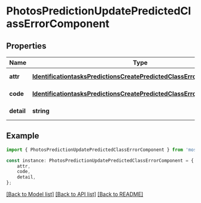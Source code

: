 # PhotosPredictionUpdatePredictedClassErrorComponent


## Properties

Name | Type | Description | Notes
------------ | ------------- | ------------- | -------------
**attr** | [**IdentificationtasksPredictionsCreatePredictedClassErrorComponentAttr**](IdentificationtasksPredictionsCreatePredictedClassErrorComponentAttr.md) |  | [default to undefined]
**code** | [**IdentificationtasksPredictionsCreatePredictedClassErrorComponentCode**](IdentificationtasksPredictionsCreatePredictedClassErrorComponentCode.md) |  | [default to undefined]
**detail** | **string** |  | [default to undefined]

## Example

```typescript
import { PhotosPredictionUpdatePredictedClassErrorComponent } from 'mosquito-alert';

const instance: PhotosPredictionUpdatePredictedClassErrorComponent = {
    attr,
    code,
    detail,
};
```

[[Back to Model list]](../README.md#documentation-for-models) [[Back to API list]](../README.md#documentation-for-api-endpoints) [[Back to README]](../README.md)
